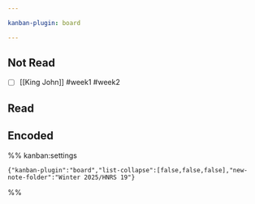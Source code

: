 ```yaml
---

kanban-plugin: board

---
```


## Not Read

- [ ] [[King John]] #week1 #week2


## Read



## Encoded





%% kanban:settings
```
{"kanban-plugin":"board","list-collapse":[false,false,false],"new-note-folder":"Winter 2025/HNRS 19"}
```
%%